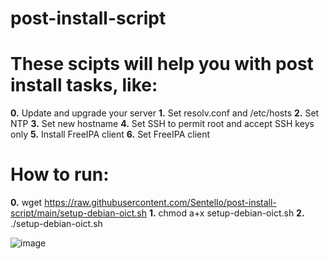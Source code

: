 # post-install-script
# These scipts will help you with post install tasks, like:

**0.** Update and upgrade your server
**1.** Set resolv.conf and /etc/hosts
**2.** Set NTP
**3.** Set new hostname
**4.** Set SSH to permit root and accept SSH keys only
**5.** Install FreeIPA client
**6.** Set FreeIPA client

# How to run:
**0.** wget https://raw.githubusercontent.com/Sentello/post-install-script/main/setup-debian-oict.sh
**1.** chmod a+x setup-debian-oict.sh
**2.** ./setup-debian-oict.sh

![image](https://user-images.githubusercontent.com/44606412/147390387-322a8161-9934-4022-89eb-e91a398772a6.png)

